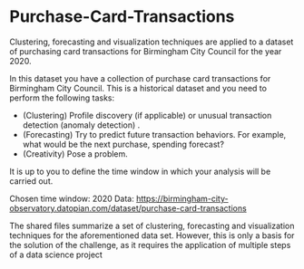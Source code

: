 # Purchase-Card-Transactions
Clustering, forecasting and visualization techniques are applied to a dataset of purchasing card transactions for Birmingham City Council for the year 2020.

In this dataset you have a collection of purchase card transactions for Birmingham City Council. This is a historical dataset and you need to perform the following tasks:
* (Clustering) Profile discovery (if applicable) or unusual transaction detection (anomaly detection) .
* (Forecasting) Try to predict future transaction behaviors. For example, what would be the next purchase, spending forecast?
* (Creativity) Pose a problem.

It is up to you to define the time window in which your analysis will be carried out.

Chosen time window: 2020
Data: https://birmingham-city-observatory.datopian.com/dataset/purchase-card-transactions

The shared files summarize a set of clustering, forecasting and visualization techniques for the aforementioned data set. However, this is only a basis for the solution of the challenge, as it requires the application of multiple steps of a data science project
